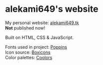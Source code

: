 # alekami649's website
My personal website: [alekami649.tk](https://alekami649.tk) <br />
**Not** published now!

Built on HTML, CSS & JavaScript.

Fonts used in project:
[Poppins](https://fonts.google.com/specimen/Poppins) <br />
Icon source:
[Boxicons](https://boxicons.com/) <br />
Color palettes:
[Coolors](https://coolors.co/palettes)
